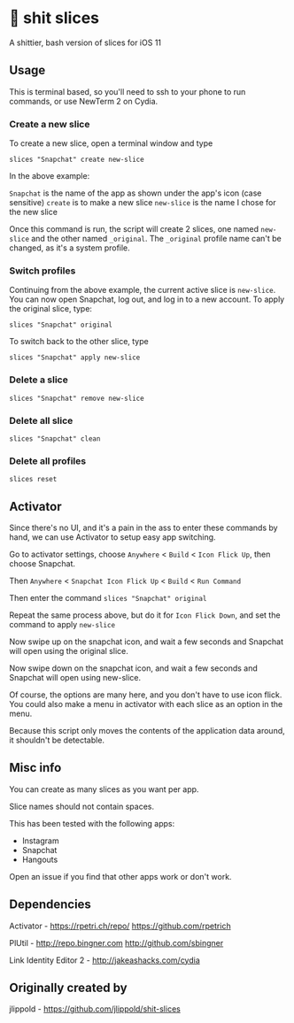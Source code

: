 # 💩 shit slices

A shittier, bash version of slices for iOS 11

## Usage

This is terminal based, so you'll need to ssh to your phone to run commands, or use NewTerm 2 on Cydia.

### Create a new slice

To create a new slice, open a terminal window and type

```
slices "Snapchat" create new-slice
```

In the above example:

`Snapchat` is the name of the app as shown under the app's icon (case sensitive)
`create` is to make a new slice
`new-slice` is the name I chose for the new slice

Once this command is run, the script will create 2 slices, one named `new-slice` and the other named `_original`. The `_original` profile name can't be changed, as it's a system profile. 

### Switch profiles

Continuing from the above example, the current active slice is `new-slice`. You can now open Snapchat, log out, and log in to a new account. To apply the original slice, type:

```
slices "Snapchat" original
```

To switch back to the other slice, type

```
slices "Snapchat" apply new-slice
```

### Delete a slice

```
slices "Snapchat" remove new-slice
```

### Delete all slice

```
slices "Snapchat" clean
```

### Delete all profiles

```
slices reset
```

## Activator

Since there's no UI, and it's a pain in the ass to enter these commands by hand, we can use Activator to setup easy app switching.

Go to activator settings, choose `Anywhere` < `Build` < `Icon Flick Up`, then choose Snapchat.

Then `Anywhere` < `Snapchat Icon Flick Up` < `Build` < `Run Command`

Then enter the command `slices "Snapchat" original`

Repeat the same process above, but do it for `Icon Flick Down`, and set the command to apply `new-slice`

Now swipe up on the snapchat icon, and wait a few seconds and Snapchat will open using the original slice.

Now swipe down on the snapchat icon, and wait a few seconds and Snapchat will open using new-slice.

Of course, the options are many here, and you don't have to use icon flick. You could also make a menu in activator with each slice as an option in the menu.

Because this script only moves the contents of the application data around, it shouldn't be detectable.

## Misc info

You can create as many slices as you want per app.

Slice names should not contain spaces.

This has been tested with the following apps:

 - Instagram  
 - Snapchat
 - Hangouts

Open an issue if you find that other apps work or don't work.

## Dependencies

Activator - https://rpetri.ch/repo/ https://github.com/rpetrich

PlUtil - http://repo.bingner.com http://github.com/sbingner

Link Identity Editor 2 - http://jakeashacks.com/cydia

## Originally created by

jlippold - https://github.com/jlippold/shit-slices
